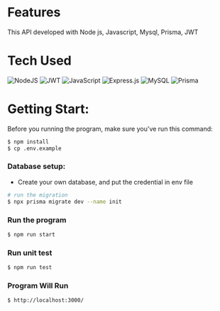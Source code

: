 # Features
This API developed with Node js, Javascript, Mysql, Prisma, JWT
 
# Tech Used
 ![NodeJS](https://img.shields.io/badge/node.js-6DA55F?style=for-the-badge&logo=node.js&logoColor=white) ![JWT](https://img.shields.io/badge/JWT-black?style=for-the-badge&logo=JSON%20web%20tokens) ![JavaScript](https://img.shields.io/badge/javascript-%23323330.svg?style=for-the-badge&logo=javascript&logoColor=%23F7DF1E) ![Express.js](https://img.shields.io/badge/express.js-%23404d59.svg?style=for-the-badge&logo=express&logoColor=%2361DAFB) ![MySQL](https://img.shields.io/badge/mysql-%2300f.svg?style=for-the-badge&logo=mysql&logoColor=white) ![Prisma](https://img.shields.io/badge/Prisma-3982CE?style=for-the-badge&logo=Prisma&logoColor=white)
      
# Getting Start:
Before you running the program, make sure you've run this command:
```bash
$ npm install
$ cp .env.example
```

### Database setup:
- Create your own database, and put the credential in env file
```bash
# run the migration
$ npx prisma migrate dev --name init
```

### Run the program 
```bash
$ npm run start
```

### Run unit test
```bash
$ npm run test
```

### Program Will Run
```bash
$ http://localhost:3000/
```

